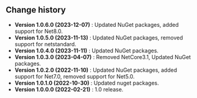 Change history
--------------

* **Version 1.0.6.0 (2023-12-07)** : Updated NuGet packages, added support for Net8.0.
* **Version 1.0.5.0 (2023-11-13)** : Updated NuGet packages, removed support for netstandard.
* **Version 1.0.4.0 (2023-11-11)** : Updated NuGet packages.
* **Version 1.0.3.0 (2023-04-07)** : Removed NetCore3.1, Updated NuGet packages.
* **Version 1.0.2.0 (2022-11-10)** : Updated NuGet packages, added support for Net7.0, removed support for Net5.0.
* **Version 1.0.1.0 (2022-10-30)** : Updated nuget packages.
* **Version 1.0.0.0 (2022-02-21)** : 1.0 release.